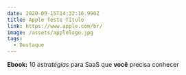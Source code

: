 ```yaml
---
date: 2020-09-15T14:32:16.990Z
title: Apple Teste Titulo
link: https://www.apple.com/br/
image: /assets/applelogo.jpg
tags:
  - Destaque
---
```

**Ebook:** 10 *estratégias* para SaaS que **você** precisa conhecer
